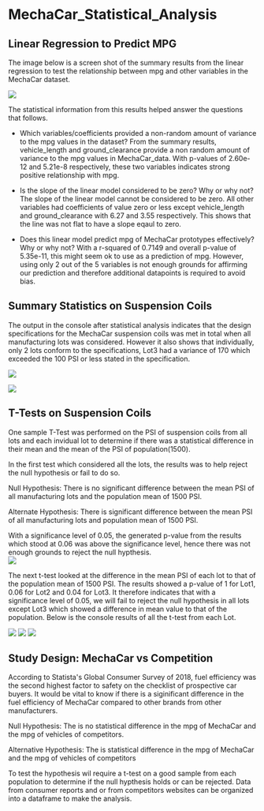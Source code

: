 # MechaCar_Statistical_Analysis
## Linear Regression to Predict MPG
The image below is a screen shot of the summary results from the linear regression to test the relationship between mpg and other variables in the MechaCar dataset.

![](https://github.com/emmanuelbrim/MechaCar_Statistical_Analysis/blob/main/Resources/MechaCar.PNG)

The statistical information from this results helped answer the questions that follows.

- Which variables/coefficients provided a non-random amount of variance to the mpg values in the dataset?
From the summary results, vehicle_length and ground_clearance provide a non random amount of variance to the mpg values in MechaCar_data.
With p-values of 2.60e-12 and 5.21e-8 respectively, these two variables indicates strong positive relationship with mpg.

- Is the slope of the linear model considered to be zero? Why or why not?
The slope of the linear model cannot be considered to be zero.
All other variables had coefficients of value zero or less except vehicle_length and ground_clearance with 6.27 and 3.55 respectively. 
This shows that the line was not flat to have a slope eqaul to zero. 

- Does this linear model predict mpg of MechaCar prototypes effectively? Why or why not?
With a r-squared of 0.7149 and overall p-value of 5.35e-11, this might seem ok to use as a prediction of mpg. 
However, using only 2 out of the 5 variables is not enough grounds for affirming our prediction and therefore additional datapoints is required to avoid bias.  

## Summary Statistics on Suspension Coils
The output in the console after statistical analysis indicates that the design specifications for the MechaCar suspension coils was met in total when all manufacturing lots was considered. 
However it also shows that individually, only 2 lots conform to the specifications, Lot3 had a variance of 170 which exceeded the 100 PSI or less stated in the specification.


![](https://github.com/emmanuelbrim/MechaCar_Statistical_Analysis/blob/main/Resources/total_summary.PNG)

![](https://github.com/emmanuelbrim/MechaCar_Statistical_Analysis/blob/main/Resources/lot_summary.PNG)


## T-Tests on Suspension Coils
One sample T-Test was performed on the PSI of suspension coils from all lots and each invidual lot to determine if there was a statistical difference in their mean and the mean of the PSI of  population(1500).

In the first test which considered all the lots, the results was to help reject the null hypothesis or fail to do so.

Null Hypothesis: There is no significant difference between the mean PSI of all manufacturing lots and the population mean of 1500 PSI.

Alternate Hypothesis: There is significant difference between the mean PSI of all manufacturing lots and population mean of 1500 PSI.
 
With a significance level of 0.05, the generated p-value from the results which stood at 0.06 was above the significance level, hence there was not enough grounds to reject the null hypthesis.  
![](https://github.com/emmanuelbrim/MechaCar_Statistical_Analysis/blob/main/Resources/all_lots.PNG)

The next t-test looked at the difference in the mean PSI of each lot to that of the population mean of 1500 PSI.
The results showed a p-value of 1 for Lot1, 0.06 for Lot2 and 0.04 for Lot3.
It therefore indicates that with a significance level of 0.05, we will fail to reject the null hypothesis in all lots except Lot3 which showed a difference in mean value to that of the population.
Below is the console results of all the t-test from each Lot. 

![](https://github.com/emmanuelbrim/MechaCar_Statistical_Analysis/blob/main/Resources/lot1.PNG)
![](https://github.com/emmanuelbrim/MechaCar_Statistical_Analysis/blob/main/Resources/lot2.PNG)
![](https://github.com/emmanuelbrim/MechaCar_Statistical_Analysis/blob/main/Resources/lot3.PNG)

## Study Design: MechaCar vs Competition

According to Statista's Global Consumer Survey of 2018, fuel efficiency was the second highest factor to safety on the checklist of prospective car buyers.
It would be vital to know if there is a siginificant difference in the fuel efficiency of MechaCar compared to other brands from other manufacturers.

Null Hypothesis: The is no statistical difference in the mpg of MechaCar and the mpg of vehicles of competitors.

Alternative Hypothesis: The is statistical difference in the mpg of MechaCar and the mpg of vehicles of competitors

To test the hypothesis wil require a t-test on a good sample from each population to determine if the null hypthesis holds or can be rejected. 
Data from consumer reports and or from competitors websites can be organized into a dataframe to make the analysis. 

